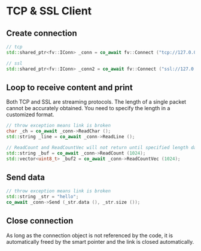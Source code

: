 # TCP & SSL Client

## Create connection

```cpp
// tcp
std::shared_ptr<fv::IConn> _conn = co_await fv::Connect ("tcp://127.0.0.1:1234");

// ssl
std::shared_ptr<fv::IConn> _conn2 = co_await fv::Connect ("ssl://127.0.0.1:1235");
```

## Loop to receive content and print

Both TCP and SSL are streaming protocols. The length of a single packet cannot be accurately obtained. You need to specify the length in a customized format.

```cpp
// throw exception means link is broken
char _ch = co_await _conn->ReadChar ();
std::string _line = co_await _conn->ReadLine ();

// ReadCount and ReadCountVec will not return until specified length data has been received
std::string _buf = co_await _conn->ReadCount (1024);
std::vector<uint8_t> _buf2 = co_await _conn->ReadCountVec (1024);
```

## Send data

```cpp
// throw exception means link is broken
std::string _str = "hello";
co_await _conn->Send (_str.data (), _str.size ());
```

## Close connection

As long as the connection object is not referenced by the code, it is automatically freed by the smart pointer and the link is closed automatically. 
